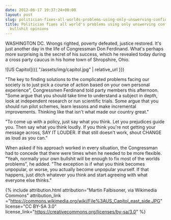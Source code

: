```yaml
---
date: 2012-06-17 19:37:24+00:00
layout: post
slug: politician-fixes-all-worlds-problems-using-only-unswerving-confidence-in-own-bullshit-opinions
title: Politician fixes all world's problems using only unswerving confidence in own
  bullshit opinions
---
```


WASHINGTON DC. Wrongs righted, poverty defeated, justice restored. It's just another day in the life of Congressman Don Ferdinand. What's perhaps more surprising is the secret of his success, which he revealed today during a cross party caucus in his home town of Shropshire, Ohio.

![US Capitol]({{ "/assets/img/capitol.jpg" | relative_url }})

<!--more-->

"The key to finding solutions to the complicated problems facing our society is to just pick a course of action based on your own personal experience", Congressmen Ferdinand told party members this afternoon. "Some argue that you should take time to understand a subject in depth, look at independent research or run scientific trials. Some argue that you should run pilot schemes, learn lessons and make incremental improvements. Thinking like that isn't what made our country great."


"To come up with a policy, just say what you think. Let you prejudices guide you. Then say what you think loudly. If you think you're not getting your message across, SAY IT LOUDER. If that still doesn't work, shout CHANGE as loud as you can."

When asked if his approach worked in every situation, the Congressman had to concede that there were times when he needed to be more flexible. "Yeah, normally your own bullshit will be enough to fix most of the worlds problems", he added. "The exception is if what you think becomes unpopular, or worse, you actually become unpopular yourself. If that happens, just ditch whatever you think and start agreeing with what everyone else thinks."

{% include attribution.html 
	attribution="Martin Falbisoner, via Wikimedia Commons" 
	attribution_link ="https://commons.wikimedia.org/wiki/File%3AUS_Capitol_east_side.JPG"
	license="CC BY-SA 3.0" 
	license_link="https://creativecommons.org/licenses/by-sa/3.0" %}